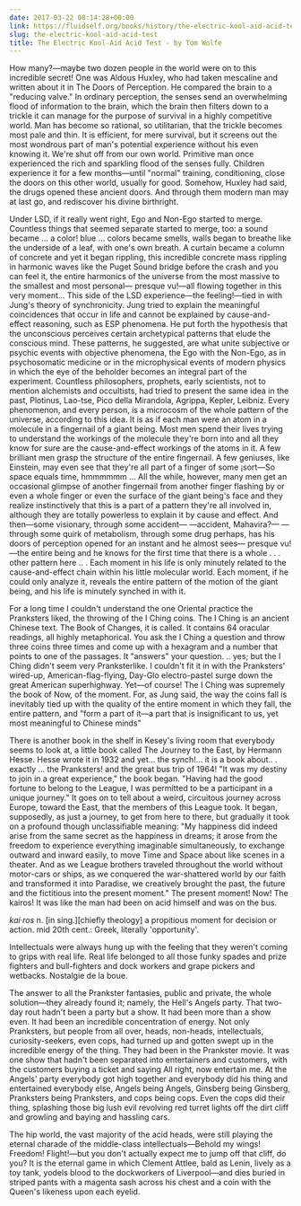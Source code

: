 ```yaml
---
date: 2017-03-22 08:14:28+00:00
link: https://fluidself.org/books/history/the-electric-kool-aid-acid-test
slug: the-electric-kool-aid-acid-test
title: The Electric Kool-Aid Acid Test - by Tom Wolfe
---
```


How many?—maybe two dozen people in the world were on to this incredible secret! One was Aldous Huxley, who had taken mescaline and written about it in The Doors of Perception. He compared the brain to a "reducing valve." In ordinary perception, the senses send an overwhelming flood of information to the brain, which the brain then filters down to a trickle it can manage for the purpose of survival in a highly competitive world. Man has become so rational, so utilitarian, that the trickle becomes most pale and thin. It is efficient, for mere survival, but it screens out the most wondrous part of man's potential experience without his even knowing it. We're shut off from our own world. Primitive man once experienced the rich and sparkling flood of the senses fully. Children experience it for a few months—until "normal" training, conditioning, close the doors on this other world, usually for good. Somehow, Huxley had said, the drugs opened these ancient doors. And through them modern man may at last go, and rediscover his divine birthright.

Under LSD, if it really went right, Ego and Non-Ego started to merge. Countless things that seemed separate started to merge, too: a sound became ... a color! blue ... colors became smells, walls began to breathe like the underside of a leaf, with one's own breath. A curtain became a column of concrete and yet it began rippling, this incredible concrete mass rippling in harmonic waves like the Puget Sound bridge before the crash and you can feel it, the entire harmonics of the universe from the most massive to the smallest and most personal— presque vu!—all flowing together in this very moment... This side of the LSD experience—the feeling!—tied in with Jung's theory of synchronicity. Jung tried to explain the meaningful coincidences that occur in life and cannot be explained by cause-and-effect reasoning, such as ESP phenomena. He put forth the hypothesis that the unconscious perceives certain archetypical patterns that elude the conscious mind. These patterns, he suggested, are what unite subjective or psychic events with objective phenomena, the Ego with the Non-Ego, as in psychosomatic medicine or in the microphysical events of modern physics in which the eye of the beholder becomes an integral part of the experiment. Countless philosophers, prophets, early scientists, not to mention alchemists and occultists, had tried to present the same idea in the past, Plotinus, Lao-tse, Pico della Mirandola, Agrippa, Kepler, Leibniz. Every phenomenon, and every person, is a microcosm of the whole pattern of the universe, according to this idea. It is as if each man were an atom in a molecule in a fingernail of a giant being. Most men spend their lives trying to understand the workings of the molecule they're born into and all they know for sure are the cause-and-effect workings of the atoms in it. A few brilliant men grasp the structure of the entire fingernail. A few geniuses, like Einstein, may even see that they're all part of a finger of some ¡sort—So space equals time, hmmmmmm ... All the while, however, many men get an occasional glimpse of another fingernail from another finger flashing by or even a whole finger or even the surface of the giant being's face and they realize instinctively that this is a part of a pattern they're all involved in, although they are totally powerless to explain it by cause and effect. And then—some visionary, through some accident— —accident, Mahavira?— —through some quirk of metabolism, through some drug perhaps, has his doors of perception opened for an instant and he almost sees— presque vu! —the entire being and he knows for the first time that there is a whole . . . other pattern here .. . Each moment in his life is only minutely related to the cause-and-effect chain within his little molecular world. Each moment, if he could only analyze it, reveals the entire pattern of the motion of the giant being, and his life is minutely synched in with it.

For a long time I couldn't understand the one Oriental practice the Pranksters liked, the throwing of the I Ching coins. The I Ching is an ancient Chinese text. The Book of Changes, it is called. It contains 64 oracular readings, all highly metaphorical. You ask the I Ching a question and throw three coins three times and come up with a hexagram and a number that points to one of the passages. It "answers" your question. .. yes; but the I Ching didn't seem very Pranksterlike. I couldn't fit it in with the Pranksters' wired-up, American-flag-flying, Day-Glo electro-pastel surge down the great American superhighway. Yet—of course! The I Ching was supremely the book of Now, of the moment. For, as Jung said, the way the coins fall is inevitably tied up with the quality of the entire moment in which they fall, the entire pattern, and "form a part of it—a part that is insignificant to us, yet most meaningful to Chinese minds"

There is another book in the shelf in Kesey's living room that everybody seems to look at, a little book called The Journey to the East, by Hermann Hesse. Hesse wrote it in 1932 and yet... the synch!... it is a book about.. . exactly ... the Pranksters! and the great bus trip of 1964! "It was my destiny to join in a great experience," the book began. "Having had the good fortune to belong to the League, I was permitted to be a participant in a unique journey." It goes on to tell about a weird, circuitous journey across Europe, toward the East, that the members of this League took. It began, supposedly, as just a journey, to get from here to there, but gradually it took on a profound though unclassifiable meaning: "My happiness did indeed arise from the same secret as the happiness in dreams; it arose from the freedom to experience everything imaginable simultaneously, to exchange outward and inward easily, to move Time and Space about like scenes in a theater. And as we League brothers traveled throughout the world without motor-cars or ships, as we conquered the war-shattered world by our faith and transformed it into Paradise, we creatively brought the past, the future and the fictitious into the present moment." The present moment! Now! The kairos! It was like the man had been on acid himself and was on the bus.

_kai·ros_ n. [in sing.][chiefly theology] a propitious moment for decision or action. mid 20th cent.: Greek, literally 'opportunity'.

Intellectuals were always hung up with the feeling that they weren't coming to grips with real life. Real life belonged to all those funky spades and prize fighters and bull-fighters and dock workers and grape pickers and wetbacks. Nostalgie de la boue.

The answer to all the Prankster fantasies, public and private, the whole solution—they already found it; namely, the Hell's Angels party. That two-day rout hadn't been a party but a show. It had been more than a show even. It had been an incredible concentration of energy. Not only Pranksters, but people from all over, heads, non-heads, intellectuals, curiosity-seekers, even cops, had turned up and gotten swept up in the incredible energy of the thing. They had been in the Prankster movie. It was one show that hadn't been separated into entertainers and customers, with the customers buying a ticket and saying All right, now entertain me. At the Angels' party everybody got high together and everybody did his thing and entertained everybody else, Angels being Angels, Ginsberg being Ginsberg, Pranksters being Pranksters, and cops being cops. Even the cops did their thing, splashing those big lush evil revolving red turret lights off the dirt cliff and growling and baying and hassling cars.

The hip world, the vast majority of the acid heads, were still playing the eternal charade of the middle-class intellectuals—Behold my wings! Freedom! Flight!—but you don't actually expect me to jump off that cliff, do you? It is the eternal game in which Clement Attlee, bald as Lenin, lively as a toy tank, yodels blood to the dockworkers of Liverpool—and dies buried in striped pants with a magenta sash across his chest and a coin with the Queen's likeness upon each eyelid.
